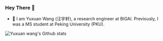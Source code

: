 ### Hey There :guitar:

- 🔭 I am  Yuxuan Wang (汪宇轩), a research engineer at BIGAI. Previously, I was a MS student at Peking University (PKU). 

![Yuxuan wang's Github stats](https://github-readme-stats.vercel.app/api?username=patrick-tssn&theme=react&show_icons=true&count_private=false)

<!-- ![Yuxuan Wang's Streak](https://github-readme-streak-stats.herokuapp.com/?user=patrick-tssn&theme=dark&hide_border=false)
![patrick-tssn's Top Languages](https://github-readme-stats.vercel.app/api/top-langs/?username=patrick-tssn&theme=dark&show_icons=true&hide_border=false&layout=compact)
>

